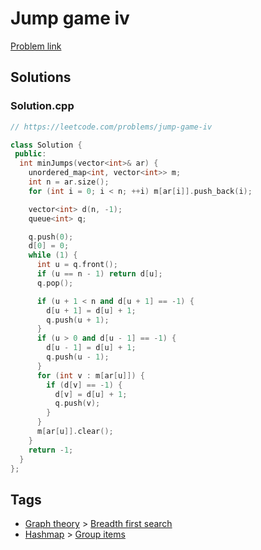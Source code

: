 # Jump game iv

[Problem link](https://leetcode.com/problems/jump-game-iv)

## Solutions


### Solution.cpp
```cpp
// https://leetcode.com/problems/jump-game-iv

class Solution {
 public:
  int minJumps(vector<int>& ar) {
    unordered_map<int, vector<int>> m;
    int n = ar.size();
    for (int i = 0; i < n; ++i) m[ar[i]].push_back(i);

    vector<int> d(n, -1);
    queue<int> q;

    q.push(0);
    d[0] = 0;
    while (1) {
      int u = q.front();
      if (u == n - 1) return d[u];
      q.pop();

      if (u + 1 < n and d[u + 1] == -1) {
        d[u + 1] = d[u] + 1;
        q.push(u + 1);
      }
      if (u > 0 and d[u - 1] == -1) {
        d[u - 1] = d[u] + 1;
        q.push(u - 1);
      }
      for (int v : m[ar[u]]) {
        if (d[v] == -1) {
          d[v] = d[u] + 1;
          q.push(v);
        }
      }
      m[ar[u]].clear();
    }
    return -1;
  }
};
```
## Tags

* [Graph theory](/Collections/graph-theory.md#graph-theory) > [Breadth first search](/Collections/graph-theory.md#breadth-first-search)
* [Hashmap](/Collections/hashmap.md#hashmap) > [Group items](/Collections/hashmap.md#group-items)
